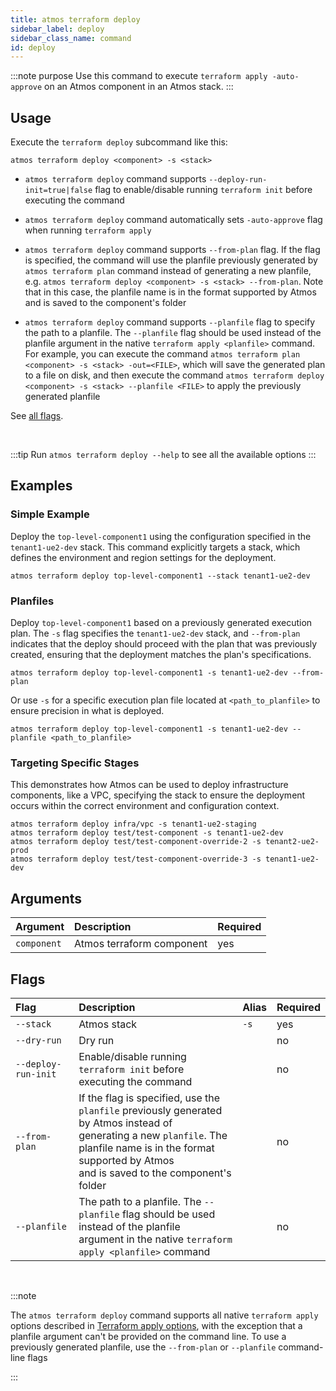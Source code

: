 ```yaml
---
title: atmos terraform deploy
sidebar_label: deploy
sidebar_class_name: command
id: deploy
---
```


:::note purpose
Use this command to execute `terraform apply -auto-approve` on an Atmos component in an Atmos stack.
:::

## Usage

Execute the `terraform deploy` subcommand like this:

```shell
atmos terraform deploy <component> -s <stack>
```

- `atmos terraform deploy` command supports `--deploy-run-init=true|false` flag to enable/disable running `terraform init` before executing the
  command

- `atmos terraform deploy` command automatically sets `-auto-approve` flag when running `terraform apply`

- `atmos terraform deploy` command supports `--from-plan` flag. If the flag is specified, the command will use the planfile previously generated
  by `atmos terraform plan` command instead of generating a new planfile, e.g. `atmos terraform deploy <component> -s <stack> --from-plan`. Note that
  in this case, the planfile name is in the format supported by Atmos and is saved to the component's folder

- `atmos terraform deploy` command supports `--planfile` flag to specify the path to a planfile. The `--planfile` flag should be used instead of the
  planfile argument in the native `terraform apply <planfile>` command. For example, you can execute the command
  `atmos terraform plan <component> -s <stack> -out=<FILE>`, which will save the generated plan to a file on disk,
  and then execute the command `atmos terraform deploy <component> -s <stack> --planfile <FILE>` to apply the previously generated planfile

See [all flags](#flags).

<br/>

:::tip
Run `atmos terraform deploy --help` to see all the available options
:::

## Examples

### Simple Example

Deploy the `top-level-component1` using the configuration specified in the `tenant1-ue2-dev` stack. This command explicitly targets a stack, which defines the environment and region settings for the deployment.

```shell
atmos terraform deploy top-level-component1 --stack tenant1-ue2-dev
```

### Planfiles

Deploy `top-level-component1` based on a previously generated execution plan. The `-s` flag specifies the `tenant1-ue2-dev` stack, and `--from-plan` indicates that the deploy should proceed with the plan that was previously created, ensuring that the deployment matches the plan's specifications.

```shell
atmos terraform deploy top-level-component1 -s tenant1-ue2-dev --from-plan
```

Or use `-s` for a specific execution plan file located at `<path_to_planfile>` to ensure precision in what is deployed.

```shell
atmos terraform deploy top-level-component1 -s tenant1-ue2-dev --planfile <path_to_planfile>
```

### Targeting Specific Stages

This demonstrates how Atmos can be used to deploy infrastructure components, like a VPC, specifying the stack to ensure the deployment occurs within the correct environment and configuration context.

```shell
atmos terraform deploy infra/vpc -s tenant1-ue2-staging
atmos terraform deploy test/test-component -s tenant1-ue2-dev
atmos terraform deploy test/test-component-override-2 -s tenant2-ue2-prod
atmos terraform deploy test/test-component-override-3 -s tenant1-ue2-dev
```

## Arguments

| Argument    | Description               | Required |
|:------------|:--------------------------|:---------|
| `component` | Atmos terraform component | yes      |

## Flags

| Flag                | Description                                                                                                                                                                                                             | Alias | Required |
|:--------------------|:------------------------------------------------------------------------------------------------------------------------------------------------------------------------------------------------------------------------|:------|:---------|
| `--stack`           | Atmos stack                                                                                                                                                                                                             | `-s`  | yes      |
| `--dry-run`         | Dry run                                                                                                                                                                                                                 |       | no       |
| `--deploy-run-init` | Enable/disable running `terraform init` before executing the command                                                                                                                                                    |       | no       |
| `--from-plan`       | If the flag is specified, use the `planfile` previously generated by Atmos instead of<br/>generating a new `planfile`. The planfile name is in the format supported by Atmos<br/>and is saved to the component's folder |       | no       |
| `--planfile`        | The path to a planfile. The `--planfile` flag should be used instead of the planfile<br/>argument in the native `terraform apply <planfile>` command                                                                    |       | no       |

<br/>

:::note

The `atmos terraform deploy` command supports all native `terraform apply` options described
in [Terraform apply options](https://developer.hashicorp.com/terraform/cli/commands/apply#apply-options), with the exception that a planfile argument
can't be provided on the command line. To use a previously generated planfile, use the `--from-plan` or `--planfile` command-line flags

:::
